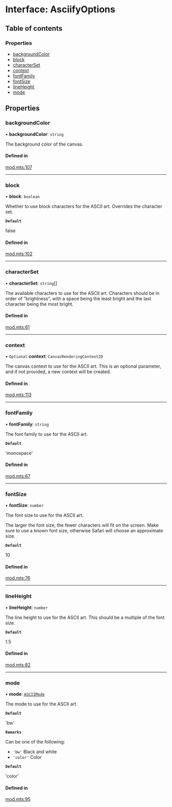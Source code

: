 # Interface: AsciifyOptions

## Table of contents

### Properties

- [backgroundColor](../wiki/AsciifyOptions#backgroundcolor)
- [block](../wiki/AsciifyOptions#block)
- [characterSet](../wiki/AsciifyOptions#characterset)
- [context](../wiki/AsciifyOptions#context)
- [fontFamily](../wiki/AsciifyOptions#fontfamily)
- [fontSize](../wiki/AsciifyOptions#fontsize)
- [lineHeight](../wiki/AsciifyOptions#lineheight)
- [mode](../wiki/AsciifyOptions#mode)

## Properties

### backgroundColor

• **backgroundColor**: `string`

The background color of the canvas.

#### Defined in

[mod.mts:107](https://github.com/sister-software/asciify/blob/fbda2ec/mod.mts#L107)

___

### block

• **block**: `boolean`

Whether to use block characters for the ASCII art.
Overrides the character set.

**`Default`**

false

#### Defined in

[mod.mts:102](https://github.com/sister-software/asciify/blob/fbda2ec/mod.mts#L102)

___

### characterSet

• **characterSet**: `string`[]

The available characters to use for the ASCII art.
Characters should be in order of "brightness",
with a space being the least bright and the last character being the most bright.

#### Defined in

[mod.mts:61](https://github.com/sister-software/asciify/blob/fbda2ec/mod.mts#L61)

___

### context

• `Optional` **context**: `CanvasRenderingContext2D`

The canvas context to use for the ASCII art.
This is an optional parameter, and if not provided, a new context will be created.

#### Defined in

[mod.mts:113](https://github.com/sister-software/asciify/blob/fbda2ec/mod.mts#L113)

___

### fontFamily

• **fontFamily**: `string`

The font family to use for the ASCII art.

**`Default`**

'monospace'

#### Defined in

[mod.mts:67](https://github.com/sister-software/asciify/blob/fbda2ec/mod.mts#L67)

___

### fontSize

• **fontSize**: `number`

The font size to use for the ASCII art.

The larger the font size, the fewer characters will fit on the screen.
Make sure to use a known font size, otherwise Safari will choose an approximate size.

**`Default`**

10

#### Defined in

[mod.mts:76](https://github.com/sister-software/asciify/blob/fbda2ec/mod.mts#L76)

___

### lineHeight

• **lineHeight**: `number`

The line height to use for the ASCII art. This should be a multiple of the font size.

**`Default`**

1.5

#### Defined in

[mod.mts:82](https://github.com/sister-software/asciify/blob/fbda2ec/mod.mts#L82)

___

### mode

• **mode**: [`ASCIIMode`](../wiki/Home#asciimode)

The mode to use for the ASCII art.

**`Default`**

'bw'

**`Remarks`**

Can be one of the following:

- `'bw'` Black and white
- `'color'` Color

**`Default`**

'color'

#### Defined in

[mod.mts:95](https://github.com/sister-software/asciify/blob/fbda2ec/mod.mts#L95)
